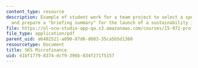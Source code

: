 ```yaml
---
content_type: resource
description: Example of student work for a team project to select a specific organization
  and prepare a "briefing summary" for the launch of a sustainability initiative.
file: https://ol-ocw-studio-app-qa.s3.amazonaws.com/courses/15-972-professional-seminar-in-sustainability-spring-2010/41bf17798374dcf9396b834f271f5157_MIT15_972S10_pres02.pdf
file_type: application/pdf
parent_uid: a6482521-a090-87d6-d603-35ca5b5d1360
resourcetype: Document
title: SKS Microfinance
uid: 41bf1779-8374-dcf9-396b-834f271f5157
---
```

